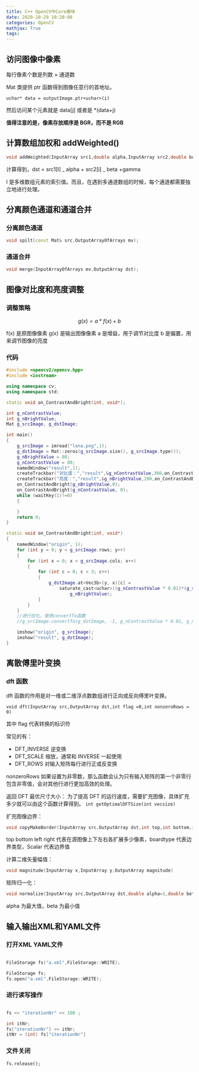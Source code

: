 ```yaml
---
title: C++ OpenCV中Core模块
date: 2020-10-29 10:20:08
categories: OpenCV
mathjax: True
tags:
---
```


## 访问图像中像素

每行像素个数是列数 × 通道数

Mat 类提供 ptr 函数得到图像任意行的首地址。

`uchar* data = outputImage.ptr<uchar>(i)`

然后访问某个元素就是 data[j] 或者是 \*(data+j)

**值得注意的是，像素存放顺序是 BGR，而不是 RGB**

## 计算数组加权和 addWeighted()

```C++
void addWeighted(InputArray src1,double alpha,InputArray src2,double beta,double gamma,OutputArray dst,int dtype=-1);
```

计算得到，dst = src1[I] _ alpha + src2[i] _ beta +gamma

I 是多维数组元素的索引值。而且，在遇到多通道数组的时候，每个通道都需要独立地进行处理。

## 分离颜色通道和通道合并

### 分离颜色通道

```C++
void spilt(const Mat& src,OutputArrayOfArrays mv);
```

### 通道合并

```C++
void merge(InputArrayOfArrays mv,OutputArray dst);
```

## 图像对比度和亮度调整

### 调整策略

$$
g(x) = a*f(x)+b
$$

f(x) 是原图像像素
g(x) 是输出图像像素
a 是增益，用于调节对比度
b 是偏置，用来调节图像的亮度

### 代码

```C++
#include <opencv2/opencv.hpp>
#include <iostream>

using namespace cv;
using namespace std;

static void on_ContrastAndBright(int, void*);

int g_nContrastValue;
int g_nBrightValue;
Mat g_srcImage, g_dstImage;

int main()
{
	g_srcImage = imread("lena.png",1);
	g_dstImage = Mat::zeros(g_srcImage.size(), g_srcImage.type());
	g_nBrightValue = 80;
	g_nContrastValue = 80;
	namedWindow("result",1);
	createTrackbar("对比度：","result",&g_nContrastValue,300,on_ContrastAndBright);
	createTrackbar("亮度：","result",&g_nBrightValue,200,on_ContrastAndBright);
	on_ContrastAndBright(g_nBrightValue,0);
	on_ContrastAndBright(g_nContrastValue, 0);
	while (waitKey(1)!=0)
	{

	}
	return 0;
}

static void on_ContrastAndBright(int, void*)
{
	namedWindow("origin", 1);
	for (int y = 0; y < g_srcImage.rows; y++)
	{
		for (int x = 0; x < g_srcImage.cols; x++)
		{
			for (int c = 0; c < 3; c++)
			{
				g_dstImage.at<Vec3b>(y, x)[c] =
					saturate_cast<uchar>((g_nContrastValue * 0.01)*(g_srcImage.at<Vec3b>(y, x)[c]) +
						g_nBrightValue);
			}
		}
	}
	//进行优化，使用convertTo函数
	//g_srcImage.convertTo(g_dstImage, -1, g_nContrastValue * 0.01, g_nBrightValue);

	imshow("origin", g_srcImage);
	imshow("result", g_dstImage);
}

```

## 离散傅里叶变换

### dft 函数

dft 函数的作用是对一维或二维浮点数数组进行正向或反向傅里叶变换。

`void dft(InputArray src,OutputArray dst,int flag =0,int nonzeroRows = 0) `

其中 flag 代表转换的标识符

常见的有：

- DFT_INVERSE 逆变换
- DFT_SCALE 缩放，通常和 INVERSE 一起使用
- DFT_ROWS 对输入矩阵每行进行正或反变换

nonzeroRows 如果设置为非零数，那么函数会认为只有输入矩阵的第一个非零行包含非零值，会对其他行进行更加高效的处理。

返回 DFT 最优尺寸大小：
为了提高 DFT 的运行速度，需要扩充图像，具体扩充多少就可以由这个函数计算得到。
`int getOptimalDFTSize(int vecsize)`

扩充图像边界：

```C++
void copyMakeBorder(InputArray src,OutputArray dst,int top,int bottom,int left,int right,int boardtype,const Scalar& value = Scalar());
```

top bottom left right 代表在源图像上下左右各扩展多少像素，boardtype 代表边界类型，Scalar 代表边界值

计算二维矢量幅值：

```C++
void magnitude(InputArray x,InputArray y,OutputArray magnitude)
```

矩阵归一化：

```C++
void normalize(InputArray src,OutputArray dst,double alpha=1,double beta=0,int norm_type=NORM_L2,int dtype=-1,InputArray mask = noArray())
```

alpha 为最大值，beta 为最小值

## 输入输出XML和YAML文件

### 打开XML YAML文件

``` C++

FileStorage fs("a.xml",FileStorage::WRITE);

FileStorage fs;
fs.open("a.xml",FileStorage::WRITE);

```

### 进行读写操作

``` C++

fs << "iterationNr" << 100 ;

int itNr;
fs["iterationNr"] >> itNr;
itNr = (int) fs["iterationNr"]

```

### 文件关闭

`fs.release();`

